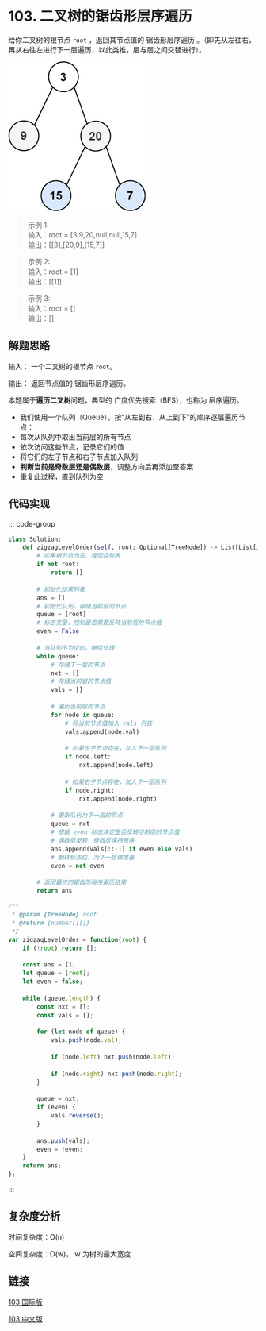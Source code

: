 # 103. 二叉树的锯齿形层序遍历 <Badge type="warning" text="Medium" />

给你二叉树的根节点 `root` ，返回其节点值的 锯齿形层序遍历 。（即先从左往右，再从右往左进行下一层遍历，以此类推，层与层之间交替进行）。

![103](./assets/103.png)

>示例 1:  
输入：root = [3,9,20,null,null,15,7]  
输出：[[3],[20,9],[15,7]]

>示例 2:  
输入：root = [1]  
输出：[[1]]

>示例 3:  
输入：root = []  
输出：[]

## 解题思路

输入： 一个二叉树的根节点 `root`。

输出： 返回节点值的 锯齿形层序遍历。

本题属于**遍历二叉树**问题，典型的 广度优先搜索（BFS），也称为 层序遍历。

* 我们使用一个队列（Queue），按“从左到右、从上到下”的顺序逐层遍历节点：
* 每次从队列中取出当前层的所有节点
* 依次访问这些节点，记录它们的值
* 将它们的左子节点和右子节点加入队列
* **判断当前是奇数层还是偶数层**，调整方向后再添加至答案
* 重复此过程，直到队列为空

## 代码实现

::: code-group

```python
class Solution:
    def zigzagLevelOrder(self, root: Optional[TreeNode]) -> List[List[int]]:
        # 如果根节点为空，返回空列表
        if not root:
            return []

        # 初始化结果列表
        ans = []
        # 初始化队列，存储当前层的节点
        queue = [root]
        # 标志变量，控制是否需要反转当前层的节点值
        even = False

        # 当队列不为空时，继续处理
        while queue:
            # 存储下一层的节点
            nxt = []
            # 存储当前层的节点值
            vals = []

            # 遍历当前层的节点
            for node in queue:
                # 将当前节点值加入 vals 列表
                vals.append(node.val)

                # 如果左子节点存在，加入下一层队列
                if node.left:
                    nxt.append(node.left)
                
                # 如果右子节点存在，加入下一层队列
                if node.right:
                    nxt.append(node.right)
            
            # 更新队列为下一层的节点
            queue = nxt
            # 根据 even 标志决定是否反转当前层的节点值
            # 偶数层反转，奇数层保持原序
            ans.append(vals[::-1] if even else vals)
            # 翻转标志位，为下一层做准备
            even = not even
        
        # 返回最终的锯齿形层序遍历结果
        return ans
```

```javascript
/**
 * @param {TreeNode} root
 * @return {number[][]}
 */
var zigzagLevelOrder = function(root) {
    if (!root) return [];

    const ans = [];
    let queue = [root];
    let even = false;
    
    while (queue.length) {
        const nxt = [];
        const vals = [];

        for (let node of queue) {
            vals.push(node.val);

            if (node.left) nxt.push(node.left);

            if (node.right) nxt.push(node.right);
        }

        queue = nxt;
        if (even) {
            vals.reverse();
        }

        ans.push(vals);
        even = !even;
    }
    return ans;
};
```

:::

## 复杂度分析

时间复杂度：O(n)

空间复杂度：O(w)， w 为树的最大宽度

## 链接

[103 国际版](https://leetcode.com/problems/binary-tree-zigzag-level-order-traversal/description/)

[103 中文版](https://leetcode.cn/problems/binary-tree-zigzag-level-order-traversal/description/)
